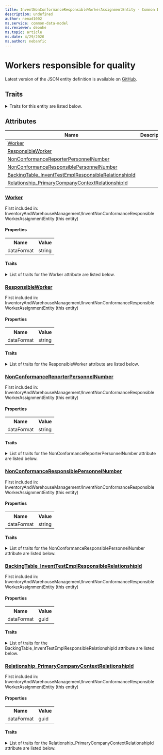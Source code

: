 ```yaml
---
title: InventNonConformanceResponsibleWorkerAssignmentEntity - Common Data Model | Microsoft Docs
description: undefined
author: nenad1002
ms.service: common-data-model
ms.reviewer: deonhe
ms.topic: article
ms.date: 4/29/2020
ms.author: nebanfic
---
```


# Workers responsible for quality

  
 Latest version of the JSON entity definition is available on <a href="https://github.com/Microsoft/CDM/tree/master/schemaDocuments/core/operationsCommon/Entities/SupplyChain/InventoryAndWarehouseManagement/InventNonConformanceResponsibleWorkerAssignmentEntity.cdm.json" target="_blank">GitHub</a>.  

## Traits

<details>
<summary>Traits for this entity are listed below.  
</summary>

**is.CDM.entityVersion**  
  <table><tr><th>Parameter</th><th>Value</th><th>Data type</th><th>Explanation</th></tr><tr><td>versionNumber</td><td>"1.0.0"</td><td>string</td><td>semantic version number of the entity</td></tr></table>

**is.application.releaseVersion**  
  <table><tr><th>Parameter</th><th>Value</th><th>Data type</th><th>Explanation</th></tr><tr><td>releaseVersion</td><td>"10.0.13.0"</td><td>string</td><td>semantic version number of the application introducing this entity</td></tr></table>

**is.localized.displayedAs**  
  Holds the list of language specific display text for an object.  <table><tr><th>Parameter</th><th>Value</th><th>Data type</th><th>Explanation</th></tr><tr><td>localizedDisplayText</td><td><table><tr><th>languageTag</th><th>displayText</th></tr><tr><td>en</td><td>Workers responsible for quality</td></tr></table></td><td>entity</td><td>a reference to the constant entity holding the list of localized text</td></tr></table>

</details>

## Attributes

|Name|Description|First Included in Instance|
|---|---|---|
|[Worker](#Worker)||<a href="InventNonConformanceResponsibleWorkerAssignmentEntity.md" target="_blank">InventoryAndWarehouseManagement/InventNonConformanceResponsibleWorkerAssignmentEntity</a>|
|[ResponsibleWorker](#ResponsibleWorker)||<a href="InventNonConformanceResponsibleWorkerAssignmentEntity.md" target="_blank">InventoryAndWarehouseManagement/InventNonConformanceResponsibleWorkerAssignmentEntity</a>|
|[NonConformanceReporterPersonnelNumber](#NonConformanceReporterPersonnelNumber)||<a href="InventNonConformanceResponsibleWorkerAssignmentEntity.md" target="_blank">InventoryAndWarehouseManagement/InventNonConformanceResponsibleWorkerAssignmentEntity</a>|
|[NonConformanceResponsiblePersonnelNumber](#NonConformanceResponsiblePersonnelNumber)||<a href="InventNonConformanceResponsibleWorkerAssignmentEntity.md" target="_blank">InventoryAndWarehouseManagement/InventNonConformanceResponsibleWorkerAssignmentEntity</a>|
|[BackingTable_InventTestEmplResponsibleRelationshipId](#BackingTable_InventTestEmplResponsibleRelationshipId)||<a href="InventNonConformanceResponsibleWorkerAssignmentEntity.md" target="_blank">InventoryAndWarehouseManagement/InventNonConformanceResponsibleWorkerAssignmentEntity</a>|
|[Relationship_PrimaryCompanyContextRelationshipId](#Relationship_PrimaryCompanyContextRelationshipId)||<a href="InventNonConformanceResponsibleWorkerAssignmentEntity.md" target="_blank">InventoryAndWarehouseManagement/InventNonConformanceResponsibleWorkerAssignmentEntity</a>|

### <a href=#Worker name="Worker">Worker</a>

First included in: InventoryAndWarehouseManagement/InventNonConformanceResponsibleWorkerAssignmentEntity (this entity)  

#### Properties

<table><tr><th>Name</th><th>Value</th></tr><tr><td>dataFormat</td><td>string</td></tr></table>

#### Traits

<details>
<summary>List of traits for the Worker attribute are listed below.</summary>

**is.dataFormat.character**  
**is.dataFormat.big**  
**is.dataFormat.array**  
**is.dataFormat.character**  
**is.dataFormat.array**  
</details>

### <a href=#ResponsibleWorker name="ResponsibleWorker">ResponsibleWorker</a>

First included in: InventoryAndWarehouseManagement/InventNonConformanceResponsibleWorkerAssignmentEntity (this entity)  

#### Properties

<table><tr><th>Name</th><th>Value</th></tr><tr><td>dataFormat</td><td>string</td></tr></table>

#### Traits

<details>
<summary>List of traits for the ResponsibleWorker attribute are listed below.</summary>

**is.dataFormat.character**  
**is.dataFormat.big**  
**is.dataFormat.array**  
**is.dataFormat.character**  
**is.dataFormat.array**  
</details>

### <a href=#NonConformanceReporterPersonnelNumber name="NonConformanceReporterPersonnelNumber">NonConformanceReporterPersonnelNumber</a>

First included in: InventoryAndWarehouseManagement/InventNonConformanceResponsibleWorkerAssignmentEntity (this entity)  

#### Properties

<table><tr><th>Name</th><th>Value</th></tr><tr><td>dataFormat</td><td>string</td></tr></table>

#### Traits

<details>
<summary>List of traits for the NonConformanceReporterPersonnelNumber attribute are listed below.</summary>

**is.dataFormat.character**  
**is.dataFormat.big**  
**is.dataFormat.array**  
**is.dataFormat.character**  
**is.dataFormat.array**  
</details>

### <a href=#NonConformanceResponsiblePersonnelNumber name="NonConformanceResponsiblePersonnelNumber">NonConformanceResponsiblePersonnelNumber</a>

First included in: InventoryAndWarehouseManagement/InventNonConformanceResponsibleWorkerAssignmentEntity (this entity)  

#### Properties

<table><tr><th>Name</th><th>Value</th></tr><tr><td>dataFormat</td><td>string</td></tr></table>

#### Traits

<details>
<summary>List of traits for the NonConformanceResponsiblePersonnelNumber attribute are listed below.</summary>

**is.dataFormat.character**  
**is.dataFormat.big**  
**is.dataFormat.array**  
**is.dataFormat.character**  
**is.dataFormat.array**  
</details>

### <a href=#BackingTable_InventTestEmplResponsibleRelationshipId name="BackingTable_InventTestEmplResponsibleRelationshipId">BackingTable_InventTestEmplResponsibleRelationshipId</a>

First included in: InventoryAndWarehouseManagement/InventNonConformanceResponsibleWorkerAssignmentEntity (this entity)  

#### Properties

<table><tr><th>Name</th><th>Value</th></tr><tr><td>dataFormat</td><td>guid</td></tr></table>

#### Traits

<details>
<summary>List of traits for the BackingTable_InventTestEmplResponsibleRelationshipId attribute are listed below.</summary>

**is.dataFormat.character**  
**is.dataFormat.big**  
**is.dataFormat.array**  
**is.dataFormat.guid**  
**means.identity.entityId**  
**is.linkedEntity.identifier**  
Marks the attribute(s) that hold foreign key references to a linked (used as an attribute) entity. This attribute is added to the resolved entity to enumerate the referenced entities.  <table><tr><th>Parameter</th><th>Value</th><th>Data type</th><th>Explanation</th></tr><tr><td>entityReferences</td><td><table><tr><th>entityReference</th><th>attributeReference</th></tr><tr><td><a href="../../../Tables/SupplyChain/Inventory/Main/InventTestEmplResponsible.md" target="_blank">/core/operationsCommon/Tables/SupplyChain/Inventory/Main/InventTestEmplResponsible.cdm.json/InventTestEmplResponsible</a></td><td><a href="../../../Tables/SupplyChain/Inventory/Main/InventTestEmplResponsible.md#RecId" target="_blank">RecId</a></td></tr></table></td><td>entity</td><td>a reference to the constant entity holding the list of entity references</td></tr></table>

**is.dataFormat.guid**  
**is.dataFormat.character**  
**is.dataFormat.array**  
</details>

### <a href=#Relationship_PrimaryCompanyContextRelationshipId name="Relationship_PrimaryCompanyContextRelationshipId">Relationship_PrimaryCompanyContextRelationshipId</a>

First included in: InventoryAndWarehouseManagement/InventNonConformanceResponsibleWorkerAssignmentEntity (this entity)  

#### Properties

<table><tr><th>Name</th><th>Value</th></tr><tr><td>dataFormat</td><td>guid</td></tr></table>

#### Traits

<details>
<summary>List of traits for the Relationship_PrimaryCompanyContextRelationshipId attribute are listed below.</summary>

**is.dataFormat.character**  
**is.dataFormat.big**  
**is.dataFormat.array**  
**is.dataFormat.guid**  
**means.identity.entityId**  
**is.linkedEntity.identifier**  
Marks the attribute(s) that hold foreign key references to a linked (used as an attribute) entity. This attribute is added to the resolved entity to enumerate the referenced entities.  <table><tr><th>Parameter</th><th>Value</th><th>Data type</th><th>Explanation</th></tr><tr><td>entityReferences</td><td><table><tr><th>entityReference</th><th>attributeReference</th></tr><tr><td><a href="../../../Tables/Finance/Ledger/Main/CompanyInfo.md" target="_blank">/core/operationsCommon/Tables/Finance/Ledger/Main/CompanyInfo.cdm.json/CompanyInfo</a></td><td><a href="../../../Tables/Finance/Ledger/Main/CompanyInfo.md#RecId" target="_blank">RecId</a></td></tr></table></td><td>entity</td><td>a reference to the constant entity holding the list of entity references</td></tr></table>

**is.dataFormat.guid**  
**is.dataFormat.character**  
**is.dataFormat.array**  
</details>
